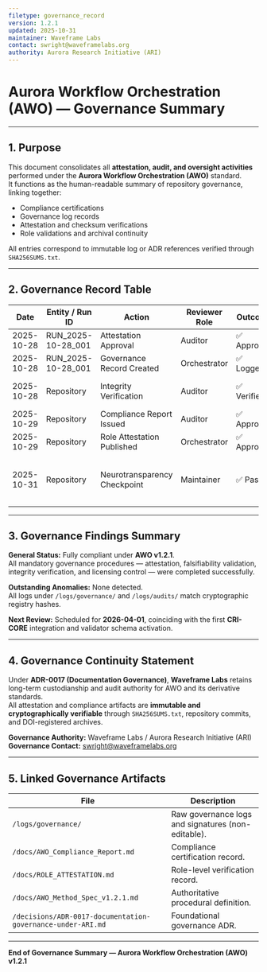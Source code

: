 ```yaml
---
filetype: governance_record
version: 1.2.1
updated: 2025-10-31
maintainer: Waveframe Labs
contact: swright@waveframelabs.org
authority: Aurora Research Initiative (ARI)
---
```


# Aurora Workflow Orchestration (AWO) — Governance Summary

---

## 1. Purpose
This document consolidates all **attestation, audit, and oversight activities** performed under the **Aurora Workflow Orchestration (AWO)** standard.  
It functions as the human-readable summary of repository governance, linking together:
- Compliance certifications  
- Governance log records  
- Attestation and checksum verifications  
- Role validations and archival continuity  

All entries correspond to immutable log or ADR references verified through `SHA256SUMS.txt`.

---

## 2. Governance Record Table

| Date | Entity / Run ID | Action | Reviewer Role | Outcome | ADR Reference(s) | Notes |
|------|------------------|---------|----------------|----------|-------------------|--------|
| 2025-10-28 | RUN_2025-10-28_001 | Attestation Approval | Auditor | ✅ Approved | 0012, 0015 | Run artifacts verified; checksums matched |
| 2025-10-28 | RUN_2025-10-28_001 | Governance Record Created | Orchestrator | ✅ Logged | 0017 | Governance continuity established under ARI |
| 2025-10-28 | Repository | Integrity Verification | Auditor | ✅ Verified | 0015, 0016 | Root SHA256SUMS validated against all build outputs |
| 2025-10-29 | Repository | Compliance Report Issued | Auditor | ✅ Approved | 0003, 0017 | `AWO_Compliance_Report.md` finalized |
| 2025-10-29 | Repository | Role Attestation Published | Orchestrator | ✅ Approved | 0012, 0017 | `ROLE_ATTESTATION.md` verified |
| 2025-10-31 | Repository | Neurotransparency Checkpoint | Maintainer | ✅ Passed | 0002, 0012, 0015 | All claim-affecting inferences contain traceable evidence pointers (§1.6 Method Spec) |

---

## 3. Governance Findings Summary

**General Status:** Fully compliant under **AWO v1.2.1**.  
All mandatory governance procedures — attestation, falsifiability validation, integrity verification, and licensing control — were completed successfully.

**Outstanding Anomalies:** None detected.  
All logs under `/logs/governance/` and `/logs/audits/` match cryptographic registry hashes.  

**Next Review:** Scheduled for **2026-04-01**, coinciding with the first **CRI-CORE** integration and validator schema activation.

---

## 4. Governance Continuity Statement

Under **ADR-0017 (Documentation Governance)**, **Waveframe Labs** retains long-term custodianship and audit authority for AWO and its derivative standards.  
All attestation and compliance artifacts are **immutable and cryptographically verifiable** through `SHA256SUMS.txt`, repository commits, and DOI-registered archives.

**Governance Authority:** Waveframe Labs / Aurora Research Initiative (ARI)  
**Governance Contact:** swright@waveframelabs.org  

---

## 5. Linked Governance Artifacts

| File | Description |
|------|--------------|
| `/logs/governance/` | Raw governance logs and signatures (non-editable). |
| `/docs/AWO_Compliance_Report.md` | Compliance certification record. |
| `/docs/ROLE_ATTESTATION.md` | Role-level verification record. |
| `/docs/AWO_Method_Spec_v1.2.1.md` | Authoritative procedural definition. |
| `/decisions/ADR-0017-documentation-governance-under-ARI.md` | Foundational governance ADR. | `/schemas/ROLE_ATTESTATION_SIGNATURE.json` | Machine-verifiable attestation signature schema (ADR-0015). |  

---

**End of Governance Summary — Aurora Workflow Orchestration (AWO) v1.2.1**
